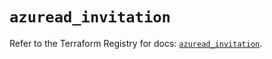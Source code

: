 # `azuread_invitation`

Refer to the Terraform Registry for docs: [`azuread_invitation`](https://registry.terraform.io/providers/hashicorp/azuread/2.49.0/docs/resources/invitation).
